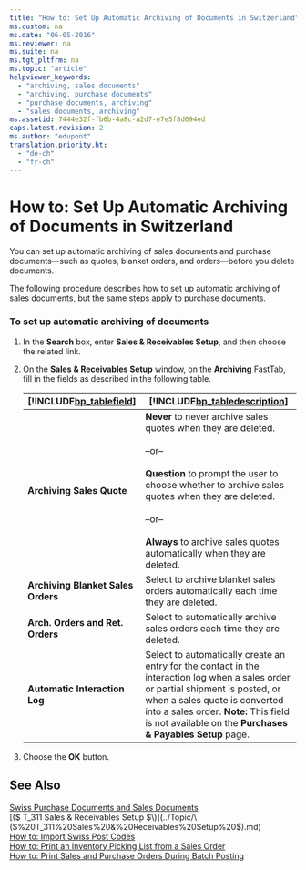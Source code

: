 ```yaml
---
title: "How to: Set Up Automatic Archiving of Documents in Switzerland"
ms.custom: na
ms.date: "06-05-2016"
ms.reviewer: na
ms.suite: na
ms.tgt_pltfrm: na
ms.topic: "article"
helpviewer_keywords: 
  - "archiving, sales documents"
  - "archiving, purchase documents"
  - "purchase documents, archiving"
  - "sales documents, archiving"
ms.assetid: 7444e32f-fb6b-4a8c-a2d7-e7e5f8d694ed
caps.latest.revision: 2
ms.author: "edupont"
translation.priority.ht: 
  - "de-ch"
  - "fr-ch"
---
```

# How to: Set Up Automatic Archiving of Documents in Switzerland
You can set up automatic archiving of sales documents and purchase documents—such as quotes, blanket orders, and orders—before you delete documents.  
  
 The following procedure describes how to set up automatic archiving of sales documents, but the same steps apply to purchase documents.  
  
### To set up automatic archiving of documents  
  
1.  In the **Search** box, enter **Sales & Receivables Setup**, and then choose the related link.  
  
2.  On the **Sales & Receivables Setup** window, on the **Archiving** FastTab, fill in the fields as described in the following table.  
  
    |[!INCLUDE[bp_tablefield](../../ApplicationDesign/includes/bp_tablefield_md.md)]|[!INCLUDE[bp_tabledescription](../../ApplicationDesign/includes/bp_tabledescription_md.md)]|  
    |---------------------------------|---------------------------------------|  
    |**Archiving Sales Quote**|**Never** to never archive sales quotes when they are deleted.<br /><br /> –or–<br /><br /> **Question** to prompt the user to choose whether to archive sales quotes when they are deleted.<br /><br /> –or–<br /><br /> **Always** to archive sales quotes automatically when they are deleted.|  
    |**Archiving Blanket Sales Orders**|Select to archive blanket sales orders automatically each time they are deleted.|  
    |**Arch. Orders and Ret. Orders**|Select to automatically archive sales orders each time they are deleted.|  
    |**Automatic Interaction Log**|Select to automatically create an entry for the contact in the interaction log when a sales order or partial shipment is posted, or when a sales quote is converted into a sales order. **Note:**  This field is not available on the **Purchases & Payables Setup** page.|  
  
3.  Choose the **OK** button.  
  
## See Also  
 [Swiss Purchase Documents and Sales Documents](../../LocalFunctionalityForMicrosoftDynamicsNav2016/Switzerland/swiss-purchase-documents-and-sales-documents.md)   
 [\($ T\_311 Sales & Receivables Setup $\)](../Topic/\($%20T_311%20Sales%20&%20Receivables%20Setup%20$\).md)   
 [How to: Import Swiss Post Codes](../../LocalFunctionalityForMicrosoftDynamicsNav2016/Switzerland/how-to-import-swiss-post-codes.md)   
 [How to: Print an Inventory Picking List from a Sales Order](../../LocalFunctionalityForMicrosoftDynamicsNav2016/Switzerland/how-to-print-an-inventory-picking-list-from-a-sales-order.md)   
 [How to: Print Sales and Purchase Orders During Batch Posting](../../LocalFunctionalityForMicrosoftDynamicsNav2016/Austria/how-to-print-sales-and-purchase-orders-during-batch-posting.md)